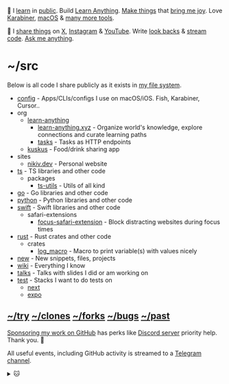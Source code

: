 👋 I [learn](https://wiki.nikiv.dev/sharing/everything-I-know) in [public](https://wiki.nikiv.dev/). Build [Learn Anything](https://github.com/learn-anything/learn-anything.xyz). [Make things](https://nikiv.dev/projects) that [bring me joy](https://nikiv.dev/likes). Love [Karabiner](https://wiki.nikiv.dev/macOS/apps/karabiner/), [macOS](https://github.com/nikitavoloboev/config) & [many more tools](https://wiki.nikiv.dev/sharing/my-workflow).

💛 I [share things](https://wiki.nikiv.dev/sharing/) on [X](https://twitter.com/nikitavoloboev), [Instagram](https://www.instagram.com/nikitavoloboev) & [YouTube](https://www.youtube.com/channel/UCEKqrUfr_FMKIO9XSJS4vDw). Write [look backs](https://wiki.nikiv.dev/looking-back/) & [stream code](https://www.youtube.com/@nikitavoloboev/streams). [Ask me anything](https://github.com/nikitavoloboev/ama).

# ~/src

Below is all code I share publicly as it exists in [my file system](https://wiki.nikiv.dev/unix/my-file-system).

- [config](https://github.com/nikitavoloboev/config) - Apps/CLIs/configs I use on macOS/iOS. Fish, Karabiner, Cursor..
- org
  - [learn-anything](https://github.com/learn-anything)
    - [learn-anything.xyz](https://github.com/learn-anything/learn-anything.xyz) - Organize world's knowledge, explore connections and curate learning paths
    - [tasks](https://github.com/learn-anything/tasks) - Tasks as HTTP endpoints
  - [kuskus](https://github.com/kuskusapp/kuskus) - Food/drink sharing app
- sites
  - [nikiv.dev](https://github.com/nikitavoloboev/nikiv.dev) - Personal website
- [ts](https://github.com/nikitavoloboev/ts) - TS libraries and other code
  - packages
    - [ts-utils](https://github.com/nikitavoloboev/ts-utils) - Utils of all kind
- [go](https://github.com/nikitavoloboev/go) - Go libraries and other code
- [python](https://github.com/nikitavoloboev/python) - Python libraries and other code
- [swift](https://github.com/nikitavoloboev/swift) - Swift libraries and other code
  - safari-extensions
    - [focus-safari-extension](https://github.com/nikitavoloboev/focus-safari-extension) - Block distracting websites during focus times
- [rust](https://github.com/nikitavoloboev/rust) - Rust crates and other code
  - crates
    - [log_macro](https://github.com/nikitavoloboev/log_macro) - Macro to print variable(s) with values nicely
- [new](https://github.com/nikitavoloboev/new) - New snippets, files, projects
- [wiki](https://github.com/nikitavoloboev/wiki) - Everything I know
- [talks](https://github.com/nikitavoloboev/talks) - Talks with slides I did or am working on
- [test](https://github.com/nikitavoloboev/test) - Stacks I want to do tests on
  - [next](https://github.com/nikitavoloboev/next)
  - [expo](https://github.com/nikitavoloboev/expo)

## [~/try](https://github.com/nikitavoloboev/try) [~/clones](https://github.com/nikitavoloboev/clones) [~/forks](https://github.com/nikitavoloboev/forks) [~/bugs](https://github.com/nikitavoloboev/bugs) [~/past](https://github.com/nikitavoloboev/past)

[Sponsoring my work on GitHub](https://github.com/sponsors/nikitavoloboev) has perks like [Discord server](https://discord.com/invite/TVafwaD23d) priority help. Thank you. 🖤

All useful events, including GitHub activity is streamed to a [Telegram channel](https://t.me/nikivi_log).

<details><summary>🐱</summary>
  <br/>
  <a href="https://nikiv.dev">
    <img width="800" heigth="200" src="https://raw.githubusercontent.com/nikitavoloboev/nikitavoloboev/main/cat.jpg"></img>
  </a>
</details>
